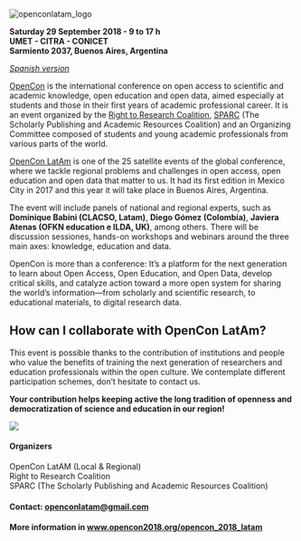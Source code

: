 ![openconlatam_logo](https://github.com/thessaly/openconlatam2018/blob/master/opencon.jpg)

**Saturday 29 September 2018 - 9 to 17 h**    
**UMET - CITRA - CONICET**    
**Sarmiento 2037, Buenos Aires, Argentina**

*[Spanish version](español.md)*

[OpenCon](https://www.opencon2018.org) is the international conference on open access to scientific and academic knowledge, open education and open data, aimed especially at students and those in their first years of academic professional career. It is an event organized by the [Right to Research Coalition](http://righttoresearch.org/), [SPARC](https://sparcopen.org) (The Scholarly Publishing and Academic Resources Coalition) and an Organizing Committee composed of students and young academic professionals from various parts of the world.

[OpenCon LatAm](https://www.opencon2018.org/opencon_2018_latam) is one of the 25 satellite events of the global conference, where we tackle regional problems and challenges in open access, open education and open data that matter to us. It had its first edition in Mexico City in 2017 and this year it will take place in Buenos Aires, Argentina.

The event will include panels of national and regional experts, such as **Dominique Babini (CLACSO, Latam)**, **Diego Gómez (Colombia)**, **Javiera Atenas (OFKN education e ILDA, UK)**, among others. There will be discussion sessiones, hands-on workshops and webinars around the three main axes: knowledge, education and data.

OpenCon is more than a conference: It’s a platform for the next generation to learn about Open Access, Open Education, and Open Data, develop critical skills, and catalyze action toward a more open system for sharing the world’s information—from scholarly and scientific research, to educational materials, to digital research data.

## How can I collaborate with OpenCon LatAm?

This event is possible thanks to the contribution of institutions and people who value the benefits of training the next generation of researchers and education professionals within the open culture. We contemplate different participation schemes, don’t hesitate to contact us.

**Your contribution helps keeping active the long tradition of openness and democratization of science and education in our region!**

[<img src="https://github.com/thessaly/openconlatam2018/blob/master/5895ceb8cba9841eabab6072.png">](https://www.paypal.me/openconlatam)

#### Organizers
OpenCon LatAM (Local & Regional)    
Right to Research Coalition    
SPARC (The Scholarly Publishing and Academic Resources Coalition)    

#### Contact: [openconlatam@gmail.com](mailto:openconlatam@gmail.com)

#### More information in www.opencon2018.org/opencon_2018_latam
